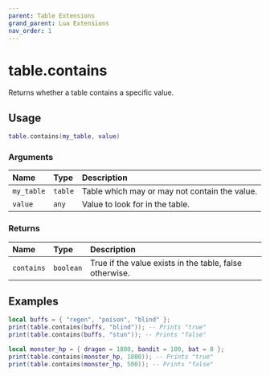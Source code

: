 ```yaml
---
parent: Table Extensions
grand_parent: Lua Extensions
nav_order: 1
---
```


# table.contains

Returns whether a table contains a specific value.

## Usage

```lua
table.contains(my_table, value)
```

### Arguments

| Name       | Type    | Description                                   |
| :--------- | :------ | :-------------------------------------------- |
| `my_table` | `table` | Table which may or may not contain the value. |
| `value`    | `any`   | Value to look for in the table.               |

### Returns

| Name       | Type      | Description                                             |
| :--------- | :-------- | :------------------------------------------------------ |
| `contains` | `boolean` | True if the value exists in the table, false otherwise. |

## Examples

```lua
local buffs = { "regen", "poison", "blind" };
print(table.contains(buffs, "blind")); -- Prints "true"
print(table.contains(buffs, "stun")); -- Prints "false"
```

```lua
local monster_hp = { dragon = 1800, bandit = 100, bat = 8 };
print(table.contains(monster_hp, 1800)); -- Prints "true"
print(table.contains(monster_hp, 500)); -- Prints "false"
```
